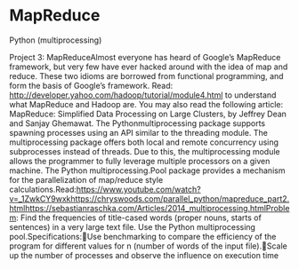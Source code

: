 # MapReduce
Python (multiprocessing)

Project 3: MapReduceAlmost everyone has heard of Google’s MapReduce framework, but very few have ever hacked around with the idea of map and reduce. These two idioms are borrowed from functional programming, and form the basis of Google’s framework. Read: http://developer.yahoo.com/hadoop/tutorial/module4.html to understand what MapReduce and Hadoop are. You may also read the following article: MapReduce: Simplified Data Processing on Large Clusters, by Jeffrey Dean and Sanjay Ghemawat.
The Pythonmultiprocessing package supports spawning processes using an API similar to the threading module. The multiprocessing package offers both local and remote concurrency using subprocesses instead of threads. Due to this, the multiprocessing module allows the programmer to fully leverage multiple processors on a given machine. The Python multiprocessing.Pool package provides a mechanism for the parallelization of map/reduce style calculations.Read:https://www.youtube.com/watch?v=_1ZwkCY9wxkhttps://chryswoods.com/parallel_python/mapreduce_part2.htmlhttps://sebastianraschka.com/Articles/2014_multiprocessing.htmlProblem: 
Find the frequencies of title-cased words (proper nouns, starts of sentences) in a very large text file. Use the Python multiprocessing pool.Specifications:Use benchmarking to compare the efficiency of the program for different values for n (number of words of the input file).Scale up the number of processes and observe the influence on execution time
